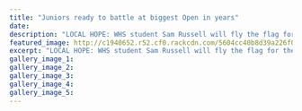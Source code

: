 ```yaml
---
title: "Juniors ready to battle at biggest Open in years"
date: 
description: "LOCAL HOPE: WHS student Sam Russell will fly the flag for the Wanganui Tennis Club at the Slazenger Wanganui Junior Open, which starts tomorrow, Wanganui Chronicle article on 25/9/15..."
featured_image: http://c1940652.r52.cf0.rackcdn.com/5604cc40b8d39a226f00049a/Sam-Russell.-Slaz-Wang-Jun-Open-25.9.15.jpg
excerpt: "LOCAL HOPE: WHS student Sam Russell will fly the flag for the Wanganui Tennis Club at the Slazenger Wanganui Junior Open, which starts tomorrow, Wanganui Chronicle article on 25/9/15..."
gallery_image_1: 
gallery_image_2: 
gallery_image_3: 
gallery_image_4: 
gallery_image_5: 
---
```

